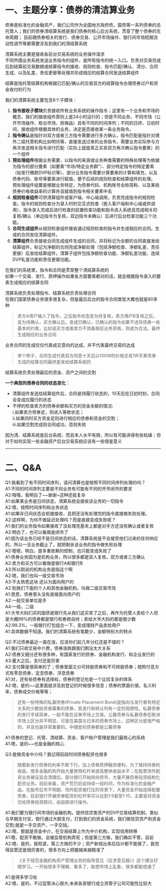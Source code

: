 # 一、主题分享：债券的清洁算业务
债券是标准化的金融资产，我们公司作为全国地方政府债，国债等一系列债券的总托管人；我们的债券清结算系统是我们债券的核心后台系统，贯穿了整个债券的生命周期；
目前跟债券相关的发行、债券交易、公开市场操作、银行间市场短期流动性调节等都需要涉及到我们的清结算系统</br>

清算系统主要是接收各前台交易系统的业务操作请求</br>
不同外围业务系统发送业务指令的组件，是所有指令的统一入口。负责对交易完成后到结算前交易数据或结算指令的接收、规则检查、指令匹配/确认、清分、合同生成、以及轧差、责任更替等处理并形成相应的结算合同发送结算组件</br>

结算是指托管结算机构根据已匹配/确认的交易双方的结算指令办理债券过户和资金收付的行为</br>

我们的清算系统主要包含6个子模块：</br>
1. **指令接收子模块**负责接收所有业务系统的操作指令；这里有一个业务和市场的概念，我们的接收组件原则上是24小时运行的；但是不同业务、不同市场（公开市场操作、柜台市场、担保品）具有不同的时间序列；不同的日终、日初时间，接收组件根据具体的业务，决定是否接收某一条业务指令。</br>
2. **指令确认**是指针对双方或者三方指令需要进行多方确认，指令匹配是指针对境外二级托管机构比如明讯等，直接发送过来的业务指令，需要业务实际参与方再次发送相关指令进行匹配（实际上就是真正买卖双方再次确认指令要素）的一个组件
3. **预处理组件**根据业务需要，以指令的来源或业务种类需要的特殊处理等为依据为指令的部分要素（如要素“市场/特定业务群”）、部分特定指令的特定要素（如发行缴款DVP标识等）、部分业务指令需要计算要素的计算和填充，以及债券代码、账号等要素进行赋值，便于后续的规则检查和结算组件的处理。</br>
预处理组件组要是根据业务特定，为债券代码、机构账号全称简称、以及某些债券价格收益率的计算并且赋值到指令相关要素中去</br>
4. **规则检查组件**可供清算组件或客户端、中心端调用，负责完成指令的规则检查。指令的规则检查分为录入时的交互式检查（嵌入客户端和中心端或供调用）、指令录入完成后进行检查的前置检查功能和指令进入系统且完成相关的复核/确认（单边指令为复核，双边指令未确认）后进行后台检查功能三个功能。</br>
5. **合同生成组件**从规则检查组件接收通过规则检查的指令并生成相应的合同。生成的合同发往清算组件。</br>
6. **清算组件**负责接收合同生成组件生成的合同，并将标记为全额的合同直接发给结算组件，标记为净额的合同完成净额处理（包括净额检查、净额轧差、责任更替）后发给结算组件。清算子组件包括净额检查功能、净额轧差功能、连续DVP轧差功能和责任更替功能。</br>

在我们的系统里，指令和合同是贯穿整个清结算系统的</br>
如果一个交易、发行、质押操作如果各方面要素都对的话，就会根据指令录入的要素生成相应的结算合同</br>

清算系统负责处理指令、结算系统负责处理合同</br>
在我们国家债券业务很多很复杂，但是最后后台的指令合同类型大概也就是80多种</br>
> 卖方A用户输入了指令，之后指令状态变为待复核，卖方用户B复核之后，变为待确认，买方确认后，变成已确认，已确认的指令如果不违背债券一些基本的约束，比如说买方或者卖方不具备相应业务资格，则成为合法。最终生成相应的业务合同</br>

业务合同的生成仅仅代表成交意向的达成，并不代表最终交易的达成</br>
> 举个例子，合同生成代表双方同意十天后以100W的价格交易1W手某债券</br>
生成的结算合同最终是发给结算系统的</br>

结算系统负责处理最后的资金、资产之间的交割</br>

**一个典型的债券合同的状态变化**：</br>
- 清算组件发送给结算组件后，合同是待履行状态的，10天后在日初时刻，合同会变成应履行的状态</br>
- 不停的检查卖方的债券余额和买方的资金余额的情况:</br>
  i.如果卖方债券足，则进入等款状态；</br>
  ii.如果同时买方资金足则进行相应的债券和资金的交割；</br>
  iii.如果交割完成则合同成功，否则失败</br>

因为清、结算系统是后台系统，而且本人水平有限，所以有可能讲得有些枯燥；但对于如何实现一些金融资产后台交易系统应该有一些借鉴意义</br>

-----
# 二、Q&A
Q1:我看到了有不同时间序列，请问清算也是按照不同时间序列处理的吗？</br>
A1:不同的时间序列主要是不同业务有可能有不同的开市闭市的要求</br>
A2:哦哦，我明白了~~谢谢~这种还挺复杂</br>
A1:如果某业务是日间状态，清算系统会接收该业务的一切指令</br>
A2:嗯，按照时间序列和业务状态</br>
A1:如果非日间状态会拒接接收，且把还没有处理完的指令直接做失败处理。</br>
A2:这样啊，为何不做延迟处理吗？而是直接变成失败呢？</br>
A1:我们的业务指令如果接收了没处理完基本上都是对手方还没有确认或者复核</br>
A2:明白了，也可以看做是闭市了</br>
A1:因为该业务已经不是日间状态的话，清算系统是不会接受他们过来的任何响应的，所以一旦业务截止了，就把剩余该业务的指令做失败处理</br>
A2:嗯嗯，明白，是多重依赖的控制，也只能变成失败了</br>
A1:债券业务因为是机构业务，所以很多都是双人复核，双方或者三方确认</br>
A2:卖方和买方可以看做是银行A和银行B</br>
A3:所以刚说的机构业务是指这个啊</br>
A2:嗯，我们也叫一级交易市场</br>
A3:不太熟悉这块 还以为面向用户的</br>
A2:到我们下面的个人和其他金融机构，叫做二级交易市场</br>
A1:恩恩，债券里头没有直接面向用户的</br>
A2:一般交易单位是手</br>
A4:一级，二级</br>
A1:大爷大妈们买的国债是银行先从我们这买卖了之后，再作为托管人卖给个人但是大概99%的债券都是银行和券商自持；卖给大爷大妈的都是极少数</br>
A2:99.3%，一般银行打包组合一下，变成理财产品卖给用户</br>
A1:具体数据不知道。我们的清算系统有笔数少，金额特别大的特点</br>

Q2:不过债券最近一直在涨，应该你们前几年分红还是不错的？</br>
A1:我们只收交易中介费，债券涨跌跟我们倒没太大关系</br>
A2:债券又细分还有很多种，有国家发行的债券、金融机构发行、和企业发行的</br>
A3:量大之后，支付还是厉害</br>
A2:支付算是很简单的了；债券里面又分可转股债券和不可转股债券；按照付息方式有零息债券，定息债券，浮息债券</br>
A1:对，还有些债券有选择权，债券的登记也是一个比较复杂的体系</br>
A2:嗯，是的~~这里面就涉及到登记的时候很多信息；债券的票面价值，名义利率，债券成交价格等等；</br>
>还有一些特殊的私募债券(Private Placement Bond)是指向与发行者有特定关系的少数投资者募集的债券，其发行和转让均有一定的局限性。私募债券的发行手续简单，一般不能在证券市场上交易。公募债券与私募债券在欧洲市场上区分并不明显，可是在美国与日本的债券市场上，这种区分是很严格的，并且也是非常重要的。中摘登的债券都是公募债券</br>

A1:债券的登记、托管、清结算、资金、客户账户管理是我们最核心的系统</br>
A1:嗯，是的~~也是金融的核心</br>

Q3:是做资金中介吗？我记得前段时间债券配资也很多</br>
> 随着新发行债券的利率不断下行，加上债券质押融资便利，为了维持持券的收益，很多金融机构开始大量使用杠杆来提高整体收益水平；在股票场外配资业务被证监会清理后，部分银行开始转向债市，大量开展债券投资结构化配资业务。目前来看，资产荒仍旧会持续一段时间，作为标准化的金融产品，在股市后市不明朗、场外配资被打压的背景下，大量资金开始选择配置债券，目前银行开展债券配资的杠杆率可以达到1:9甚至1:10，主要是将资金交给债券投资顾问，由投顾进行操作。

A1:我们要为银行间市场的金融机构，提供信贷类资产的DVP交易结算机制，类似与早期支付宝，银行通过大额支付，打到我们的资金系统，我们做信贷资产和资金交割;就是一手交资产，一手交钱。</br>
A2:嗯，那就是资金中介，在交易结算上作为中介机构，实现信用转移</br>
A1:嗯，配资不敢做，会被监管机构弄死；但是第三方做，我们确实不管，目前</br>
A2:嗯，是的，我知道，第三方做的不少；资产新规出来后估计都不能做了，我觉得监管还是很厉害的，很多方向上把握越来越精准了</br>
>《关于规范金融机构资产管理业务的指导意见（征求意见稿）》这个建议仔细学习，一开始很多不理解，看多了，联想市场上乱象，很多都能想通了</br>

A1:是得多学习哈</br>
A2:嗯，是的，不过监管决心很大;未来各家银行成立资管子公司可能性比较大</br>

